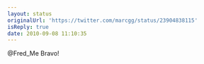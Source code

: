 ```yaml
---
layout: status
originalUrl: 'https://twitter.com/marcgg/status/23904838115'
isReply: true
date: 2010-09-08 11:10:35
---
```


@Fred_Me Bravo!
